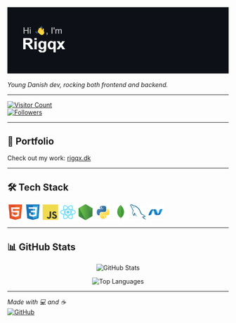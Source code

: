 <!-- header image -->
<img src="header.png" alt="Rigqx Portfolio Header" />

*Young Danish dev, rocking both frontend and backend.*

---

[![Visitor Count](https://komarev.com/ghpvc/?username=Rigqx&color=0D1117&style=flat-square)](https://github.com/Rigqx)  
[![Followers](https://img.shields.io/github/followers/Rigqx?color=0D1117&style=flat-square)](https://github.com/Rigqx)

---

## 🚀 Portfolio  
Check out my work: [rigqx.dk](https://rigqx.dk)

---

## 🛠️ Tech Stack  

<p>
  <a href="https://www.w3.org/html/" target="_blank" rel="noreferrer"><img src="https://raw.githubusercontent.com/devicons/devicon/master/icons/html5/html5-original.svg" alt="HTML5" width="36" height="36" /></a>
  <a href="https://www.w3schools.com/css/" target="_blank" rel="noreferrer"><img src="https://raw.githubusercontent.com/devicons/devicon/master/icons/css3/css3-original.svg" alt="CSS3" width="36" height="36" /></a>
  <a href="https://www.javascript.com/" target="_blank" rel="noreferrer"><img src="https://raw.githubusercontent.com/devicons/devicon/master/icons/javascript/javascript-original.svg" alt="JavaScript" width="36" height="36" /></a>
  <a href="https://reactjs.org/" target="_blank" rel="noreferrer"><img src="https://raw.githubusercontent.com/devicons/devicon/master/icons/react/react-original.svg" alt="React" width="36" height="36" /></a>
  <a href="https://nodejs.org" target="_blank" rel="noreferrer"><img src="https://raw.githubusercontent.com/devicons/devicon/master/icons/nodejs/nodejs-original.svg" alt="Node.js" width="36" height="36" /></a>
  <a href="https://www.python.org" target="_blank" rel="noreferrer"><img src="https://raw.githubusercontent.com/devicons/devicon/master/icons/python/python-original.svg" alt="Python" width="36" height="36" /></a>
  <a href="https://www.mongodb.com/" target="_blank" rel="noreferrer"><img src="https://raw.githubusercontent.com/devicons/devicon/master/icons/mongodb/mongodb-original.svg" alt="MongoDB" width="36" height="36" /></a>
  <a href="https://www.mysql.com/" target="_blank" rel="noreferrer"><img src="https://raw.githubusercontent.com/devicons/devicon/master/icons/mysql/mysql-original.svg" alt="MySQL" width="36" height="36" /></a>
  <a href="https://dotnet.microsoft.com/" target="_blank" rel="noreferrer"><img src="https://raw.githubusercontent.com/devicons/devicon/master/icons/dot-net/dot-net-original.svg" alt=".NET" width="36" height="36" /></a>
</p>

---

## 📊 GitHub Stats

<p align="center">
  <img src="https://github-readme-stats.vercel.app/api?username=Rigqx&show_icons=true&hide_title=true&count_private=true&theme=dark" alt="GitHub Stats" />
</p>

<p align="center">
  <img src="https://github-readme-stats.vercel.app/api/top-langs/?username=Rigqx&layout=compact&theme=dark" alt="Top Languages" />
</p>

---

*Made with 💻 and ☕*  
[![GitHub](https://img.shields.io/badge/GitHub-Rigqx-181717?style=flat&logo=github&logoColor=white)](https://github.com/Rigqx)
